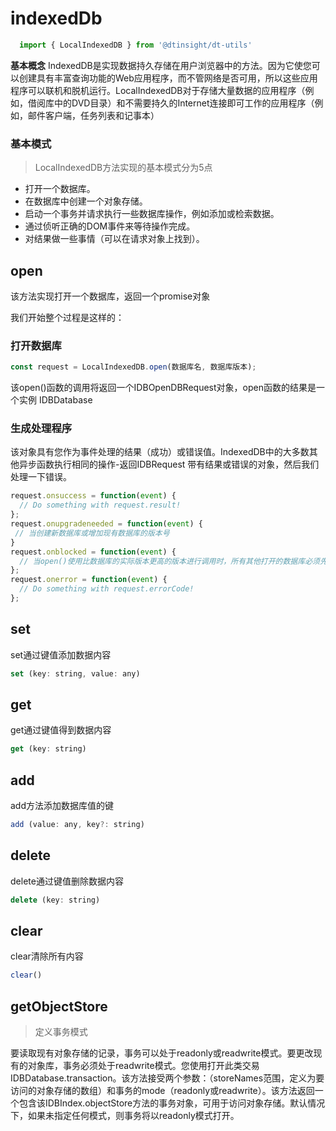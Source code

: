 # indexedDb

````js
  import { LocalIndexedDB } from '@dtinsight/dt-utils'
````
**基本概念**
IndexedDB是实现数据持久存储在用户浏览器中的方法。因为它使您可以创建具有丰富查询功能的Web应用程序，而不管网络是否可用，所以这些应用程序可以联机和脱机运行。LocalIndexedDB对于存储大量数据的应用程序（例如，借阅库中的DVD目录）和不需要持久的Internet连接即可工作的应用程序（例如，邮件客户端，任务列表和记事本）

### 基本模式
> LocalIndexedDB方法实现的基本模式分为5点
+ 打开一个数据库。
+ 在数据库中创建一个对象存储。 
+ 启动一个事务并请求执行一些数据库操作，例如添加或检索数据。
+ 通过侦听正确的DOM事件来等待操作完成。
+ 对结果做一些事情（可以在请求对象上找到）。

## open
该方法实现打开一个数据库，返回一个promise对象

我们开始整个过程是这样的：
### 打开数据库
```js
const request = LocalIndexedDB.open(数据库名, 数据库版本);
```
该open()函数的调用将返回一个IDBOpenDBRequest对象，open函数的结果是一个实例 IDBDatabase
### 生成处理程序
该对象具有您作为事件处理的结果（成功）或错误值。IndexedDB中的大多数其他异步函数执行相同的操作-返回IDBRequest 带有结果或错误的对象，然后我们处理一下错误。
```js
request.onsuccess = function(event) {
  // Do something with request.result!
};
request.onupgradeneeded = function(event) {
 // 当创建新数据库或增加现有数据库的版本号
}
request.onblocked = function(event) {
  // 当open()使用比数据库的实际版本更高的版本进行调用时，所有其他打开的数据库必须先明确确认该请求，然后才能开始对数据库进行更改
};
request.onerror = function(event) {
  // Do something with request.errorCode!
};
```
## set
set通过键值添加数据内容
```js
set (key: string, value: any)
```
## get
get通过键值得到数据内容
```js
get (key: string)
```
## add
add方法添加数据库值的键
```js
add (value: any, key?: string)
```
## delete
delete通过键值删除数据内容
```js
delete (key: string)
```
## clear
clear清除所有内容
```js
clear()
```
## getObjectStore
> 定义事务模式

要读取现有对象存储的记录，事务可以处于readonly或readwrite模式。要更改现有的对象库，事务必须处于readwrite模式。您使用打开此类交易IDBDatabase.transaction。该方法接受两个参数：（storeNames范围，定义为要访问的对象存储的数组）和事务的mode（readonly或readwrite）。该方法返回一个包含该IDBIndex.objectStore方法的事务对象，可用于访问对象存储。默认情况下，如果未指定任何模式，则事务将以readonly模式打开。

